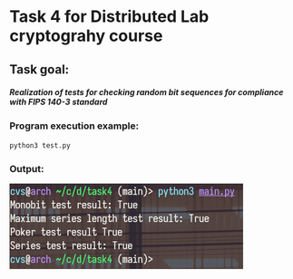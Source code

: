 # Task 4 for Distributed Lab cryptograhy course
## Task goal:
##### Realization of tests for checking random bit sequences for compliance with FIPS 140-3 standard
### Program execution example:
```sh
python3 test.py
```
### Output:
![Screenshot](example.png)

